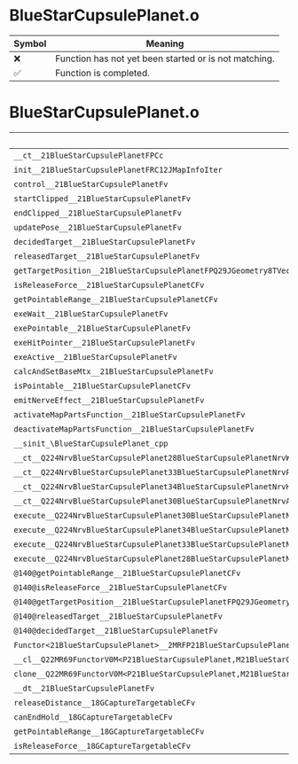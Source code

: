# BlueStarCupsulePlanet.o
| Symbol | Meaning 
| ------------- | ------------- 
| :x: | Function has not yet been started or is not matching. 
| :white_check_mark: | Function is completed. 


# BlueStarCupsulePlanet.o
| Symbol | Decompiled? |
| ------------- | ------------- |
| `__ct__21BlueStarCupsulePlanetFPCc` | :x: |
| `init__21BlueStarCupsulePlanetFRC12JMapInfoIter` | :x: |
| `control__21BlueStarCupsulePlanetFv` | :x: |
| `startClipped__21BlueStarCupsulePlanetFv` | :x: |
| `endClipped__21BlueStarCupsulePlanetFv` | :x: |
| `updatePose__21BlueStarCupsulePlanetFv` | :x: |
| `decidedTarget__21BlueStarCupsulePlanetFv` | :x: |
| `releasedTarget__21BlueStarCupsulePlanetFv` | :x: |
| `getTargetPosition__21BlueStarCupsulePlanetFPQ29JGeometry8TVec3<f>` | :x: |
| `isReleaseForce__21BlueStarCupsulePlanetCFv` | :x: |
| `getPointableRange__21BlueStarCupsulePlanetCFv` | :x: |
| `exeWait__21BlueStarCupsulePlanetFv` | :x: |
| `exePointable__21BlueStarCupsulePlanetFv` | :x: |
| `exeHitPointer__21BlueStarCupsulePlanetFv` | :x: |
| `exeActive__21BlueStarCupsulePlanetFv` | :x: |
| `calcAndSetBaseMtx__21BlueStarCupsulePlanetFv` | :x: |
| `isPointable__21BlueStarCupsulePlanetCFv` | :x: |
| `emitNerveEffect__21BlueStarCupsulePlanetFv` | :x: |
| `activateMapPartsFunction__21BlueStarCupsulePlanetFv` | :x: |
| `deactivateMapPartsFunction__21BlueStarCupsulePlanetFv` | :x: |
| `__sinit_\BlueStarCupsulePlanet_cpp` | :x: |
| `__ct__Q224NrvBlueStarCupsulePlanet28BlueStarCupsulePlanetNrvWaitFv` | :x: |
| `__ct__Q224NrvBlueStarCupsulePlanet33BlueStarCupsulePlanetNrvPointableFv` | :x: |
| `__ct__Q224NrvBlueStarCupsulePlanet34BlueStarCupsulePlanetNrvHitPointerFv` | :x: |
| `__ct__Q224NrvBlueStarCupsulePlanet30BlueStarCupsulePlanetNrvActiveFv` | :x: |
| `execute__Q224NrvBlueStarCupsulePlanet30BlueStarCupsulePlanetNrvActiveCFP5Spine` | :x: |
| `execute__Q224NrvBlueStarCupsulePlanet34BlueStarCupsulePlanetNrvHitPointerCFP5Spine` | :x: |
| `execute__Q224NrvBlueStarCupsulePlanet33BlueStarCupsulePlanetNrvPointableCFP5Spine` | :x: |
| `execute__Q224NrvBlueStarCupsulePlanet28BlueStarCupsulePlanetNrvWaitCFP5Spine` | :x: |
| `@140@getPointableRange__21BlueStarCupsulePlanetCFv` | :x: |
| `@140@isReleaseForce__21BlueStarCupsulePlanetCFv` | :x: |
| `@140@getTargetPosition__21BlueStarCupsulePlanetFPQ29JGeometry8TVec3<f>` | :x: |
| `@140@releasedTarget__21BlueStarCupsulePlanetFv` | :x: |
| `@140@decidedTarget__21BlueStarCupsulePlanetFv` | :x: |
| `Functor<21BlueStarCupsulePlanet>__2MRFP21BlueStarCupsulePlanetM21BlueStarCupsulePlanetFPCvPv_v_Q22MR69FunctorV0M<P21BlueStarCupsulePlanet,M21BlueStarCupsulePlanetFPCvPv_v>` | :x: |
| `__cl__Q22MR69FunctorV0M<P21BlueStarCupsulePlanet,M21BlueStarCupsulePlanetFPCvPv_v>CFv` | :x: |
| `clone__Q22MR69FunctorV0M<P21BlueStarCupsulePlanet,M21BlueStarCupsulePlanetFPCvPv_v>CFP7JKRHeap` | :x: |
| `__dt__21BlueStarCupsulePlanetFv` | :x: |
| `releaseDistance__18GCaptureTargetableCFv` | :x: |
| `canEndHold__18GCaptureTargetableCFv` | :x: |
| `getPointableRange__18GCaptureTargetableCFv` | :x: |
| `isReleaseForce__18GCaptureTargetableCFv` | :x: |
